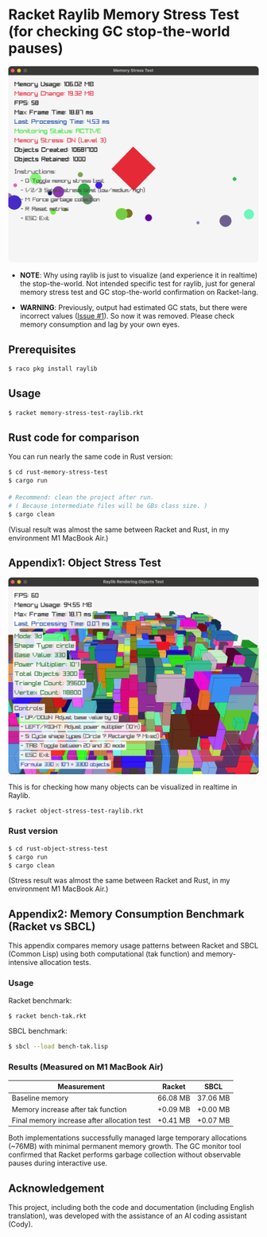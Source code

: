 # Racket Raylib Memory Stress Test (for checking GC stop-the-world pauses)

![screenshot](screenshot.png)

- **NOTE**: Why using raylib is just to visualize (and experience it in realtime) the stop-the-world. Not intended specific test for raylib, just for general memory stress test and GC stop-the-world confirmation on Racket-lang.

- **WARNING**: Previously, output had estimated GC stats, but there were incorrect values ([Issue #1](https://github.com/funatsufumiya/racket-raylib-memory-stress-test/issues/1)). So now it was removed. Please check memory consumption and lag by your own eyes.

## Prerequisites

```bash
$ raco pkg install raylib
```

## Usage

```bash
$ racket memory-stress-test-raylib.rkt
``` 

## Rust code for comparison

You can run nearly the same code in Rust version:

```bash
$ cd rust-memory-stress-test
$ cargo run

# Recommend: clean the project after run. 
# ( Because intermediate files will be GBs class size. )
$ cargo clean
```

(Visual result was almost the same between Racket and Rust, in my environment M1 MacBook Air.)

## Appendix1: Object Stress Test

![screenshot2](screenshot2.png)

This is for checking how many objects can be visualized in realtime in Raylib.

```bash
$ racket object-stress-test-raylib.rkt
```

### Rust version

```bash
$ cd rust-object-stress-test
$ cargo run
$ cargo clean
```

(Stress result was almost the same between Racket and Rust, in my environment M1 MacBook Air.)

## Appendix2: Memory Consumption Benchmark (Racket vs SBCL)

This appendix compares memory usage patterns between Racket and SBCL (Common Lisp) using both computational (tak function) and memory-intensive allocation tests.

### Usage

Racket benchmark:
```bash
$ racket bench-tak.rkt
```

SBCL benchmark:
```bash
$ sbcl --load bench-tak.lisp
```

### Results (Measured on M1 MacBook Air)

| Measurement | Racket | SBCL |
|-------------|--------|------|
| Baseline memory | 66.08 MB | 37.06 MB |
| Memory increase after tak function | +0.09 MB | +0.00 MB |
| Final memory increase after allocation test | +0.41 MB | +0.07 MB |

Both implementations successfully managed large temporary allocations (~76MB) with minimal permanent memory growth. The GC monitor tool confirmed that Racket performs garbage collection without observable pauses during interactive use.

## Acknowledgement

This project, including both the code and documentation (including English translation), was developed with the assistance of an AI coding assistant (Cody).
